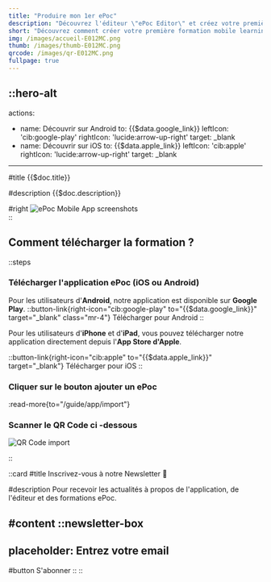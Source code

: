 ```yaml
---
title: "Produire mon 1er ePoc"
description: "Découvrez l'éditeur \"ePoc Editor\" et créez votre première formation mobile learning, courte, ludique, en quelques clics. "
short: "Découvrez comment créer votre première formation mobile learning, courte, ludique, en quelques clics."
img: /images/accueil-E012MC.png
thumb: /images/thumb-E012MC.png
qrcode: /images/qr-E012MC.png
fullpage: true
---
```


::hero-alt
---
actions:
- name: Découvrir sur Android
  to: {{$data.google_link}}
  leftIcon: 'cib:google-play'
  rightIcon: 'lucide:arrow-up-right'
  target: _blank
- name: Découvrir sur iOS
  to: {{$data.apple_link}}
  leftIcon: 'cib:apple'
  rightIcon: 'lucide:arrow-up-right'
  target: _blank
---

#title
{{$doc.title}}

#description
{{$doc.description}}

#right
![ePoc Mobile App screenshots]({{$doc.img}})  
::

## Comment télécharger la formation ?

::steps
### Télécharger l'application ePoc (iOS ou Android)
Pour les utilisateurs d'**Android**, notre application est disponible sur **Google Play**.
::button-link{right-icon="cib:google-play" to="{{$data.google_link}}" target="_blank" class="mr-4"}
Télécharger pour Android
::

Pour les utilisateurs d'**iPhone** et d'**iPad**, vous pouvez télécharger notre application directement depuis l'**App Store d'Apple**.

::button-link{right-icon="cib:apple" to="{{$data.apple_link}}" target="_blank"}
Télécharger pour iOS
::
### Cliquer sur le bouton ajouter un ePoc

:read-more{to="/guide/app/import"}

### Scanner le QR Code ci -dessous

![QR Code import](/images/qr-E012MC.png)

::

::card
#title
Inscrivez-vous à notre Newsletter 💌

#description
Pour recevoir les actualités à propos de l'application, de l'éditeur et des formations ePoc.

#content
::newsletter-box
---
placeholder: Entrez votre email
---
#button
S'abonner
::
::





